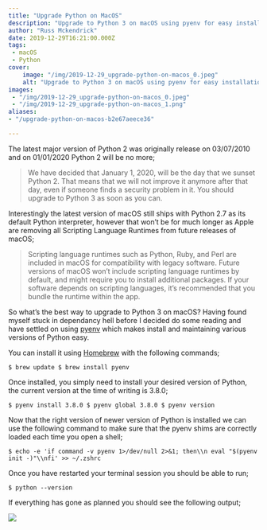 ```yaml
---
title: "Upgrade Python on MacOS"
description: "Upgrade to Python 3 on macOS using pyenv for easy installation and maintenance of different Python versions."
author: "Russ Mckendrick"
date: 2019-12-29T16:21:00.000Z
tags:
 - macOS
 - Python
cover:
    image: "/img/2019-12-29_upgrade-python-on-macos_0.jpeg"
    alt: "Upgrade to Python 3 on macOS using pyenv for easy installation and maintenance of different Python versions."
images:
 - "/img/2019-12-29_upgrade-python-on-macos_0.jpeg"
 - "/img/2019-12-29_upgrade-python-on-macos_1.png"
aliases:
- "/upgrade-python-on-macos-b2e67aeece36"

---
```


The latest major version of Python 2 was originally release on 03/07/2010 and on 01/01/2020 Python 2 will be no more;

> We have decided that January 1, 2020, will be the day that we sunset Python 2. That means that we will not improve it anymore after that day, even if someone finds a security problem in it. You should upgrade to Python 3 as soon as you can.

Interestingly the latest version of macOS still ships with Python 2.7 as its default Python interpreter, however that won’t be for much longer as Apple are removing all Scripting Language Runtimes from future releases of macOS;

> Scripting language runtimes such as Python, Ruby, and Perl are included in macOS for compatibility with legacy software. Future versions of macOS won’t include scripting language runtimes by default, and might require you to install additional packages. If your software depends on scripting languages, it’s recommended that you bundle the runtime within the app.

So what’s the best way to upgrade to Python 3 on macOS? Having found myself stuck in dependancy hell before I decided do some reading and have settled on using [pyenv](https://www.mediaglasses.blog/p/152c96aa-4ff8-4827-ba21-da5abf725718/) which makes install and maintaining various versions of Python easy.

You can install it using [Homebrew](https://brew.sh/) with the following commands;

```
$ brew update $ brew install pyenv
```

Once installed, you simply need to install your desired version of Python, the current version at the time of writing is 3.8.0;

```
$ pyenv install 3.8.0 $ pyenv global 3.8.0 $ pyenv version
```

Now that the right version of newer version of Python is installed we can use the following command to make sure that the pyenv shims are correctly loaded each time you open a shell;

```
$ echo -e 'if command -v pyenv 1>/dev/null 2>&1; then\\n eval "$(pyenv init -)"\\nfi' >> ~/.zshrc
```

Once you have restarted your terminal session you should be able to run;

```
$ python --version
```

If everything has gone as planned you should see the following output;

![](/img/2019-12-29_upgrade-python-on-macos_1.png)
